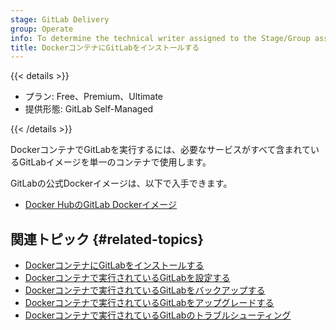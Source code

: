 ```yaml
---
stage: GitLab Delivery
group: Operate
info: To determine the technical writer assigned to the Stage/Group associated with this page, see https://handbook.gitlab.com/handbook/product/ux/technical-writing/#assignments
title: DockerコンテナにGitLabをインストールする
---
```


{{< details >}}

- プラン: Free、Premium、Ultimate
- 提供形態: GitLab Self-Managed

{{< /details >}}

DockerコンテナでGitLabを実行するには、必要なサービスがすべて含まれているGitLabイメージを単一のコンテナで使用します。

GitLabの公式Dockerイメージは、以下で入手できます。

- [Docker HubのGitLab Dockerイメージ](https://hub.docker.com/r/gitlab/gitlab-ee/)

## 関連トピック {#related-topics}

- [DockerコンテナにGitLabをインストールする](installation.md)
- [Dockerコンテナで実行されているGitLabを設定する](configuration.md)
- [Dockerコンテナで実行されているGitLabをバックアップする](backup.md)
- [Dockerコンテナで実行されているGitLabをアップグレードする](../../update/docker/_index.md)
- [Dockerコンテナで実行されているGitLabのトラブルシューティング](troubleshooting.md)
